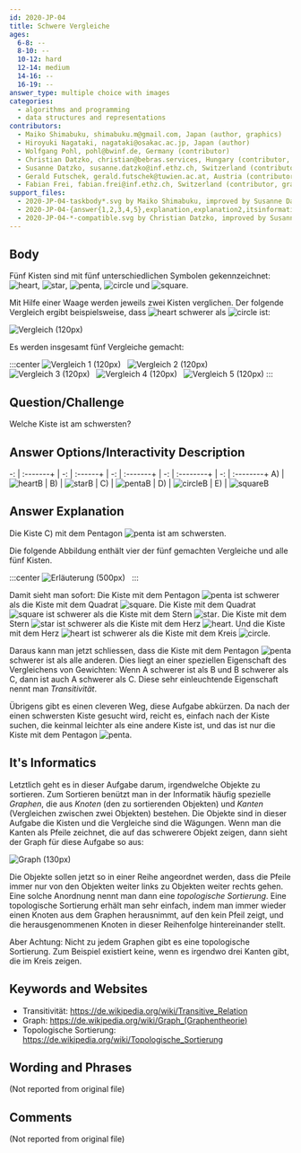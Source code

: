 ```yaml
---
id: 2020-JP-04
title: Schwere Vergleiche
ages:
  6-8: --
  8-10: --
  10-12: hard
  12-14: medium
  14-16: --
  16-19: --
answer_type: multiple choice with images
categories:
  - algorithms and programming
  - data structures and representations
contributors:
  - Maiko Shimabuku, shimabuku.m@gmail.com, Japan (author, graphics)
  - Hiroyuki Nagataki, nagataki@osakac.ac.jp, Japan (author)
  - Wolfgang Pohl, pohl@bwinf.de, Germany (contributor)
  - Christian Datzko, christian@bebras.services, Hungary (contributor, graphics)
  - Susanne Datzko, susanne.datzko@inf.ethz.ch, Switzerland (contributor, graphics)
  - Gerald Futschek, gerald.futschek@tuwien.ac.at, Austria (contributor)
  - Fabian Frei, fabian.frei@inf.ethz.ch, Switzerland (contributor, graphics, translation from English into German)
support_files:
  - 2020-JP-04-taskbody*.svg by Maiko Shimabuku, improved by Susanne Datzko
  - 2020-JP-04-{answer{1,2,3,4,5},explanation,explanation2,itsinformatics}.svg by Fabian Frei
  - 2020-JP-04-*-compatible.svg by Christian Datzko, improved by Susanne Datzko
---
```



## Body

Fünf Kisten sind mit fünf unterschiedlichen Symbolen gekennzeichnet: ![heart], ![star], ![penta], ![circle] und ![square].

Mit Hilfe einer Waage werden jeweils zwei Kisten verglichen. Der folgende Vergleich ergibt beispielsweise, dass ![heart] schwerer als ![circle] ist:

![](graphics/2020-JP-04-taskbody1-compatible.svg "Vergleich (120px)")

Es werden insgesamt fünf Vergleiche gemacht:

:::center
![](graphics/2020-JP-04-taskbody1-compatible.svg "Vergleich 1 (120px)")  
![](graphics/2020-JP-04-taskbody2-compatible.svg "Vergleich 2 (120px)")  
![](graphics/2020-JP-04-taskbody3-compatible.svg "Vergleich 3 (120px)")  
![](graphics/2020-JP-04-taskbody4-compatible.svg "Vergleich 4 (120px)")  
![](graphics/2020-JP-04-taskbody5-compatible.svg "Vergleich 5 (120px)")
:::

[heart]:  graphics/2020-JP-04-answer1.svg "Herz (20px)"
[star]:   graphics/2020-JP-04-answer2.svg "Stern (20px)"
[penta]:  graphics/2020-JP-04-answer3.svg "Pentagone (20px)"
[circle]: graphics/2020-JP-04-answer4.svg "Kreis (20px)"
[square]: graphics/2020-JP-04-answer5.svg "Quadrat (20px)"


## Question/Challenge

Welche Kiste ist am schwersten?


## Answer Options/Interactivity Description

-: | :-------+ | -: | :------+ | -: | :-------+ | -: | :--------+ | -: | :--------+
A) | ![heartB] | B) | ![starB] | C) | ![pentaB] | D) | ![circleB] | E) | ![squareB]

[heartB]:  graphics/2020-JP-04-answer1.svg "Herz (35px)"
[starB]:   graphics/2020-JP-04-answer2.svg "Stern (35px)"
[pentaB]:  graphics/2020-JP-04-answer3.svg "Pentagone (35px)"
[circleB]: graphics/2020-JP-04-answer4.svg "Kreis (35px)"
[squareB]: graphics/2020-JP-04-answer5.svg "Quadrat (35px)"


## Answer Explanation

Die Kiste C) mit dem Pentagon ![penta] ist am schwersten.

Die folgende Abbildung enthält vier der fünf gemachten Vergleiche und alle fünf Kisten.

:::center
![](graphics/2020-JP-04-explanation2-compatible.svg "Erläuterung (500px)")  
:::

Damit sieht man sofort: Die Kiste mit dem Pentagon ![penta] ist schwerer als die Kiste mit dem Quadrat ![square]. Die Kiste mit dem Quadrat ![square] ist schwerer als die Kiste mit dem Stern ![star]. Die Kiste mit dem Stern ![star] ist schwerer als die Kiste mit dem Herz ![heart]. Und die Kiste mit dem Herz ![heart] ist schwerer als die Kiste mit dem Kreis ![circle].

Daraus kann man jetzt schliessen, dass die Kiste mit dem Pentagon ![penta] schwerer ist als alle anderen. Dies liegt an einer speziellen Eigenschaft des Vergleichens von Gewichten: Wenn A schwerer ist als B und B schwerer als C, dann ist auch A schwerer als C. Diese sehr einleuchtende Eigenschaft nennt man _Transitivität_.

Übrigens gibt es einen cleveren Weg, diese Aufgabe abkürzen. Da nach der einen schwersten Kiste gesucht wird, reicht es, einfach nach der Kiste suchen, die keinmal leichter als eine andere Kiste ist, und das ist nur die Kiste mit dem Pentagon ![penta].


## It's Informatics

Letztlich geht es in dieser Aufgabe darum, irgendwelche Objekte zu sortieren. Zum Sortieren benützt man in der Informatik häufig spezielle _Graphen_, die aus _Knoten_ (den zu sortierenden Objekten) und _Kanten_ (Vergleichen zwischen zwei Objekten) bestehen. Die Objekte sind in dieser Aufgabe die Kisten und die Vergleiche sind die Wägungen. Wenn man die Kanten als Pfeile zeichnet, die auf das schwerere Objekt zeigen, dann sieht der Graph für diese Aufgabe so aus:

![](graphics/2020-JP-04-itsinformatics-compatible.svg "Graph (130px)")

Die Objekte sollen jetzt so in einer Reihe angeordnet werden, dass die Pfeile immer nur von den Objekten weiter links zu Objekten weiter rechts gehen. Eine solche Anordnung nennt man dann eine _topologische Sortierung_. Eine topologische Sortierung erhält man sehr einfach, indem man immer wieder einen Knoten aus dem Graphen herausnimmt, auf den kein Pfeil zeigt, und die herausgenommenen Knoten in dieser Reihenfolge hintereinander stellt. 

Aber Achtung: Nicht zu jedem Graphen gibt es eine topologische Sortierung. Zum Beispiel existiert keine, wenn es irgendwo drei Kanten gibt, die im Kreis zeigen.


## Keywords and Websites

 - Transitivität: https://de.wikipedia.org/wiki/Transitive_Relation
 - Graph: https://de.wikipedia.org/wiki/Graph_(Graphentheorie)
 - Topologische Sortierung: https://de.wikipedia.org/wiki/Topologische_Sortierung


## Wording and Phrases

(Not reported from original file)


## Comments

(Not reported from original file)
